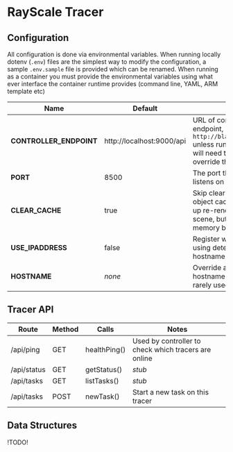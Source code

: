 # RayScale Tracer

## Configuration
All configuration is done via environmental variables. When running locally dotenv (`.env`) files are the simplest way to modify the configuration, a sample `.env.sample` file is provided which can be renamed. When running as a container you must provide the environmental variables using what ever interface the container runtime provides (command line, YAML, ARM template etc)

| Name                    | Default                   | Notes                                                                                                                               |
| ----------------------- | ------------------------- | ----------------------------------------------------------------------------------------------------------------------------------- |
| **CONTROLLER_ENDPOINT** | http://localhost:9000/api | URL of controller API endpoint, e.g. `http://blahblah:9000/api` unless running locally you will need to set and override this value |
| **PORT**                | 8500                      | The port the server listens on                                                                                                      |
| **CLEAR_CACHE**         | true                      | Skip clearing texture & object cache. Can speed up re-renders of same scene, but could case memory bloat                            |
| **USE_IPADDRESS**       | false                     | Register with controller using detected IP not hostname                                                                             |
| **HOSTNAME**            | *none*                    | Override automatic hostname detection, rarely used if ever                                                                          |


## Tracer API

| Route       | Method | Calls        | Notes                                                |
| ----------- | ------ | ------------ | ---------------------------------------------------- |
| /api/ping   | GET    | healthPing() | Used by controller to check which tracers are online |
| /api/status | GET    | getStatus()  | *stub*                                               |
| /api/tasks  | GET    | listTasks()  | *stub*                                               |
| /api/tasks  | POST   | newTask()    | Start a new task on this tracer                      |

## Data Structures

!TODO!